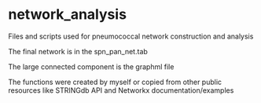 # network_analysis
Files and scripts used for pneumococcal network construction and analysis

The final network is in the spn_pan_net.tab

The large connected component is the graphml file

The functions were created by myself or copied from other public resources like STRINGdb API and Networkx documentation/examples
